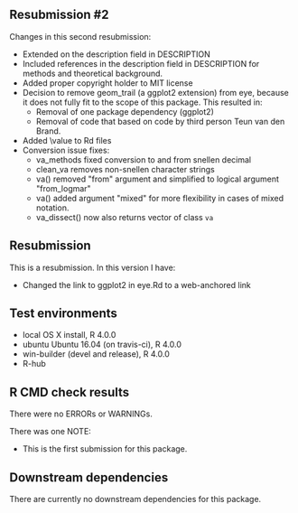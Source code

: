 ## Resubmission #2
Changes in this second resubmission:
* Extended on the description field in DESCRIPTION
* Included references in the description field in DESCRIPTION for   
  methods and theoretical background. 
* Added proper copyright holder to MIT license
* Decision to remove geom_trail (a ggplot2 extension) from eye, because it does   not fully fit to the scope of this package. This resulted in:
    - Removal of one package dependency (ggplot2) 
    - Removal of code that based on code by third person Teun van den Brand.
* Added \value to Rd files 
* Conversion issue fixes:
    - va_methods fixed conversion to and from snellen decimal
    - clean_va removes non-snellen character strings
    - va() removed "from" argument and simplified to logical argument 
    "from_logmar"
    - va() added argument "mixed" for more flexibility in cases of mixed      
      notation.
    - va_dissect() now also returns vector of class `va`
  
## Resubmission
This is a resubmission. In this version I have:

* Changed the link to ggplot2 in eye.Rd to a web-anchored link

## Test environments
* local OS X install, R 4.0.0
* ubuntu Ubuntu 16.04 (on travis-ci), R 4.0.0
* win-builder (devel and release), R 4.0.0
* R-hub


## R CMD check results
There were no ERRORs or WARNINGs. 

There was one NOTE:
* This is the first submission for this package. 

## Downstream dependencies
There are currently no downstream dependencies for this package.
